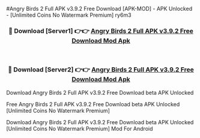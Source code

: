 #Angry Birds 2 Full APK v3.9.2 Free Download [APK-MOD] - APK Unlocked - [Unlimited Coins No Watermark Premium] ry6m3



<div align="center">

<h3>🔴 Download [Server1] 👉👉 <a href="https://momento.my/?title=Angry_Birds_2_Full_APK_v3.9.2_Free_Download">Angry Birds 2 Full APK v3.9.2 Free Download Mod Apk</a></h3><br>

<h3>🔴 Download [Server2] 👉👉 <a href="https://momento.my/?title=Angry_Birds_2_Full_APK_v3.9.2_Free_Download">Angry Birds 2 Full APK v3.9.2 Free Download Mod Apk</a></h3>
</div>



Download Angry Birds 2 Full APK v3.9.2 Free Download beta APK Unlocked

Free Angry Birds 2 Full APK v3.9.2 Free Download beta APK Unlocked [Unlimited Coins No Watermark Premium]

Download Angry Birds 2 Full APK v3.9.2 Free Download beta APK Unlocked [Unlimited Coins No Watermark Premium] Mod For Android
